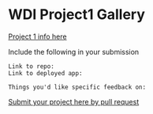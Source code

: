 # WDI Project1 Gallery

[Project 1 info here](https://github.com/ga-wdi-exercises/project1)

Include the following in your submission

```
Link to repo:
Link to deployed app:

Things you'd like specific feedback on:
```

[Submit your project here by pull request](https://github.com/ga-wdi-pvd/project1-gallery/pulls/)
